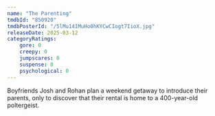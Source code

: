 ```yaml
---
name: "The Parenting"
tmdbId: "850920"
tmdbPosterId: "/5lMu14IMuHo0hKYCwCIogt7IioX.jpg"
releaseDate: 2025-03-12
categoryRatings:
    gore: 0
    creepy: 0
    jumpscares: 0
    suspense: 0
    psychological: 0
---
```

Boyfriends Josh and Rohan plan a weekend getaway to introduce their parents, only to discover that their rental is home to a 400-year-old poltergeist.

